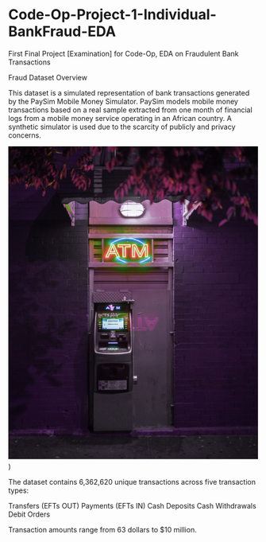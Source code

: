 # Code-Op-Project-1-Individual-BankFraud-EDA

First Final Project [Examination] for Code-Op, 
EDA on Fraudulent Bank Transactions

Fraud Dataset Overview

This dataset is a simulated representation of bank transactions generated by the PaySim Mobile Money Simulator. PaySim models mobile money transactions based on a real sample extracted from one month of financial logs from a mobile money service operating in an African country. A synthetic simulator is used due to the scarcity of publicly and privacy concerns.

![image alt](https://github.com/Mthuthukile/Code-Op-Project-1-Individual-BankFraud-EDA/blob/37ba8e79450912909bcf8485d39613f411f78c99/Screenshot%202025-03-12%20at%2016.27.01.png))


The dataset contains 6,362,620 unique transactions across five transaction types:

Transfers (EFTs OUT)
Payments (EFTs IN)
Cash Deposits
Cash Withdrawals
Debit Orders

Transaction amounts range from
63 dollars to $10 million.

